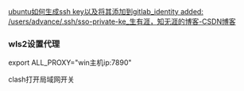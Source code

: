 [ubuntu如何生成ssh key以及将其添加到gitlab_identity added: /users/advance/.ssh/sso-private-ke_生有涯，知无涯的博客-CSDN博客](https://blog.csdn.net/qq_38923792/article/details/108616578)



### wls2设置代理

export ALL_PROXY="win主机ip:7890"

clash打开局域网开关